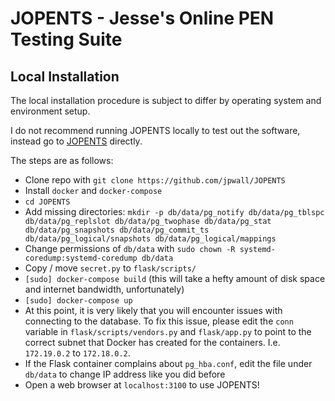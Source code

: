 # JOPENTS - Jesse's Online PEN Testing Suite
## Local Installation
The local installation procedure is subject to differ by operating system and environment setup.

I do not recommend running JOPENTS locally to test out the software, instead go to [JOPENTS](https://jessewalling.com) directly.

The steps are as follows:
* Clone repo with `git clone https://github.com/jpwall/JOPENTS`
* Install `docker` and `docker-compose`
* `cd JOPENTS`
* Add missing directories: ```mkdir -p db/data/pg_notify db/data/pg_tblspc db/data/pg_replslot db/data/pg_twophase db/data/pg_stat db/data/pg_snapshots db/data/pg_commit_ts db/data/pg_logical/snapshots db/data/pg_logical/mappings```
* Change permissions of `db/data` with `sudo chown -R systemd-coredump:systemd-coredump db/data`
* Copy / move `secret.py` to `flask/scripts/`
* `[sudo] docker-compose build` (this will take a hefty amount of disk space and internet bandwidth, unfortunately)
* `[sudo] docker-compose up`
* At this point, it is very likely that you will encounter issues with connecting to the database. To fix this issue, please edit the `conn` variable in `flask/scripts/vendors.py` and `flask/app.py` to point to the correct subnet that Docker has created for the containers. I.e. `172.19.0.2` to `172.18.0.2`.
* If the Flask container complains about `pg_hba.conf`, edit the file under `db/data` to change IP address like you did before
* Open a web browser at `localhost:3100` to use JOPENTS!